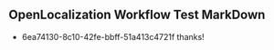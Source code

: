 ## OpenLocalization Workflow Test MarkDown
* 6ea74130-8c10-42fe-bbff-51a413c4721f thanks!

<!--HONumber=Jul16_HO3-->



